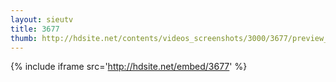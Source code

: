 ```yaml
---
layout: sieutv
title: 3677
thumb: http://hdsite.net/contents/videos_screenshots/3000/3677/preview_360p.mp4.jpg
---
```

{% include iframe src='http://hdsite.net/embed/3677' %}
 
